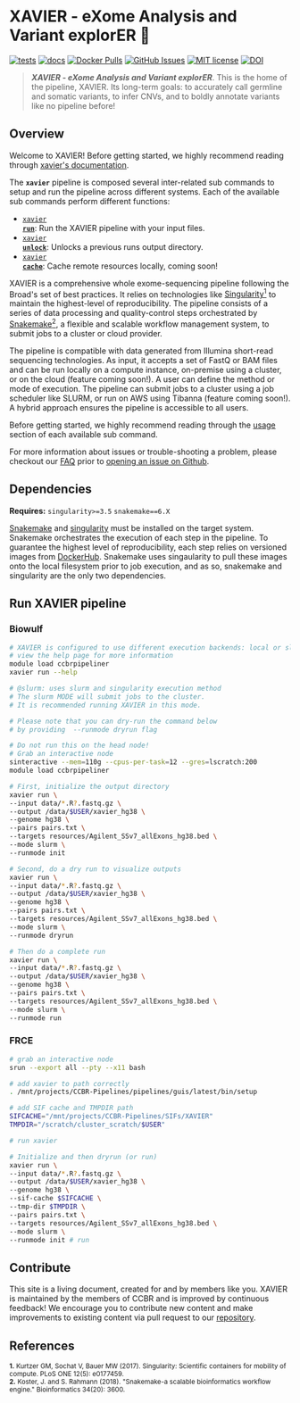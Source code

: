 # XAVIER - e**X**ome **A**nalysis and **V**ariant explor**ER** 🔬

[![tests](https://github.com/CCBR/XAVIER/workflows/tests/badge.svg)](https://github.com/CCBR/XAVIER/actions/workflows/main.yaml)
[![docs](https://github.com/CCBR/XAVIER/workflows/docs/badge.svg)](https://github.com/CCBR/XAVIER/actions/workflows/docs-mkdocs.yml)
[![Docker Pulls](https://img.shields.io/docker/pulls/nciccbr/ccbr_wes_base)](https://hub.docker.com/r/nciccbr/ccbr_wes_base)
[![GitHub Issues](https://img.shields.io/github/issues/CCBR/XAVIER?color=brightgreen)](https://github.com/CCBR/XAVIER/issues)
[![MIT license](https://img.shields.io/github/license/CCBR/XAVIER)](https://github.com/CCBR/XAVIER/blob/main/LICENSE)
[![DOI](https://zenodo.org/badge/DOI/10.5281/zenodo.12727315.svg)](https://doi.org/10.5281/zenodo.12727315)

> **_*XAVIER - eXome Analysis and Variant explorER*_**. This is the home of the pipeline, XAVIER. Its long-term goals: to accurately call germline and somatic variants, to infer CNVs, and to boldly annotate variants like no pipeline before!

## Overview

Welcome to XAVIER! Before getting started, we highly recommend reading through [xavier's documentation](https://CCBR.github.io/XAVIER).

The **`xavier`** pipeline is composed several inter-related sub commands to setup and run the pipeline across different systems. Each of the available sub commands perform different functions:

- [<code>xavier <b>run</b></code>](https://CCBR.github.io/XAVIER/usage/run/): Run the XAVIER pipeline with your input files.
- [<code>xavier <b>unlock</b></code>](https://CCBR.github.io/XAVIER/usage/unlock/): Unlocks a previous runs output directory.
- [<code>xavier <b>cache</b></code>](https://CCBR.github.io/XAVIER/usage/cache/): Cache remote resources locally, coming soon!

XAVIER is a comprehensive whole exome-sequencing pipeline following the Broad's set of best practices. It relies on technologies like [Singularity<sup>1</sup>](https://singularity.lbl.gov/) to maintain the highest-level of reproducibility. The pipeline consists of a series of data processing and quality-control steps orchestrated by [Snakemake<sup>2</sup>](https://snakemake.readthedocs.io/en/stable/), a flexible and scalable workflow management system, to submit jobs to a cluster or cloud provider.

The pipeline is compatible with data generated from Illumina short-read sequencing technologies. As input, it accepts a set of FastQ or BAM files and can be run locally on a compute instance, on-premise using a cluster, or on the cloud (feature coming soon!). A user can define the method or mode of execution. The pipeline can submit jobs to a cluster using a job scheduler like SLURM, or run on AWS using Tibanna (feature coming soon!). A hybrid approach ensures the pipeline is accessible to all users.

Before getting started, we highly recommend reading through the [usage](https://CCBR.github.io/XAVIER/usage/run/) section of each available sub command.

For more information about issues or trouble-shooting a problem, please checkout our [FAQ](faq/questions.md) prior to [opening an issue on Github](https://github.com/CCBR/XAVIER/issues).

## Dependencies

**Requires:** `singularity>=3.5` `snakemake==6.X`

[Snakemake](https://snakemake.readthedocs.io/en/stable/getting_started/installation.html) and [singularity](https://singularity.lbl.gov/all-releases) must be installed on the target system. Snakemake orchestrates the execution of each step in the pipeline. To guarantee the highest level of reproducibility, each step relies on versioned images from [DockerHub](https://hub.docker.com/orgs/nciccbr/repositories). Snakemake uses singaularity to pull these images onto the local filesystem prior to job execution, and as so, snakemake and singularity are the only two dependencies.

## Run XAVIER pipeline

### Biowulf

```bash
# XAVIER is configured to use different execution backends: local or slurm
# view the help page for more information
module load ccbrpipeliner
xavier run --help

# @slurm: uses slurm and singularity execution method
# The slurm MODE will submit jobs to the cluster.
# It is recommended running XAVIER in this mode.

# Please note that you can dry-run the command below
# by providing  --runmode dryrun flag

# Do not run this on the head node!
# Grab an interactive node
sinteractive --mem=110g --cpus-per-task=12 --gres=lscratch:200
module load ccbrpipeliner

# First, initialize the output directory
xavier run \
--input data/*.R?.fastq.gz \
--output /data/$USER/xavier_hg38 \
--genome hg38 \
--pairs pairs.txt \
--targets resources/Agilent_SSv7_allExons_hg38.bed \
--mode slurm \
--runmode init

# Second, do a dry run to visualize outputs
xavier run \
--input data/*.R?.fastq.gz \
--output /data/$USER/xavier_hg38 \
--genome hg38 \
--pairs pairs.txt \
--targets resources/Agilent_SSv7_allExons_hg38.bed \
--mode slurm \
--runmode dryrun

# Then do a complete run
xavier run \
--input data/*.R?.fastq.gz \
--output /data/$USER/xavier_hg38 \
--genome hg38 \
--pairs pairs.txt \
--targets resources/Agilent_SSv7_allExons_hg38.bed \
--mode slurm \
--runmode run
```

### FRCE

```bash
# grab an interactive node
srun --export all --pty --x11 bash

# add xavier to path correctly
. /mnt/projects/CCBR-Pipelines/pipelines/guis/latest/bin/setup

# add SIF cache and TMPDIR path
SIFCACHE="/mnt/projects/CCBR-Pipelines/SIFs/XAVIER"
TMPDIR="/scratch/cluster_scratch/$USER"

# run xavier

# Initialize and then dryrun (or run)
xavier run \
--input data/*.R?.fastq.gz \
--output /data/$USER/xavier_hg38 \
--genome hg38 \
--sif-cache $SIFCACHE \
--tmp-dir $TMPDIR \
--pairs pairs.txt \
--targets resources/Agilent_SSv7_allExons_hg38.bed \
--mode slurm \
--runmode init # run

```

## Contribute

This site is a living document, created for and by members like you. XAVIER is maintained by the members of CCBR and is improved by continuous feedback! We encourage you to contribute new content and make improvements to existing content via pull request to our [repository](https://github.com/CCBR/XAVIER/pulls).

## References

<sup>**1.** Kurtzer GM, Sochat V, Bauer MW (2017). Singularity: Scientific containers for mobility of compute. PLoS ONE 12(5): e0177459.</sup>  
<sup>**2.** Koster, J. and S. Rahmann (2018). "Snakemake-a scalable bioinformatics workflow engine." Bioinformatics 34(20): 3600.</sup>
